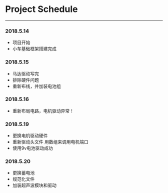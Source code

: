 # Project Schedule
---

### 2018.5.14
- 项目开始
- 小车基础框架搭建完成
### 2018.5.15
- 马达驱动写完
- 排除硬件问题
- 重新布线，并加装电池组
### 2018.5.16
- 重新布局电路，电机驱动异常！
### 2018.5.19
- 更换电机驱动硬件
- 重新驱动头文件 用数组来调用电机端口
- 使用9v电池驱动成功
### 2018.5.20
- 更换蓄电池
- 规范化文件
- 加装超声波模块和驱动
